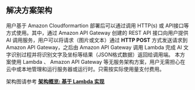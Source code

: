## 解决方案架构
用户基于 Amazon Cloudformartion 部署后可以通过调用 HTTP(s) 或 API接口等 方式使用。其中，通过 Amazon API Gateway 创建的 REST API 接口向用户提供 AI 调用服务，用户可以将请求（图片或文本）通过  **HTTP POST**  方式发送请求到 Amazon API Gateway，之后由 Amazon API Gateway 调用 Lambda 完成 AI 文字识别过程并将识别文字及坐标等结果（JSON格式数据）返回给调用端。
本方案使用 Lambda 、 Amazon API Gateway 等无服务架构方案，用户无需担心在云中或本地管理和运行服务器或运行时。只需按实际使用量支付费用。

架构图请参考 **[架构概览: 基于 Lambda 实现](design-zh.md#基于lambda-实现)**
